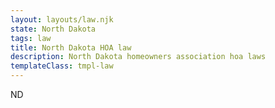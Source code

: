 ```yaml
---
layout: layouts/law.njk
state: North Dakota
tags: law
title: North Dakota HOA law
description: North Dakota homeowners association hoa laws
templateClass: tmpl-law
---
```


ND